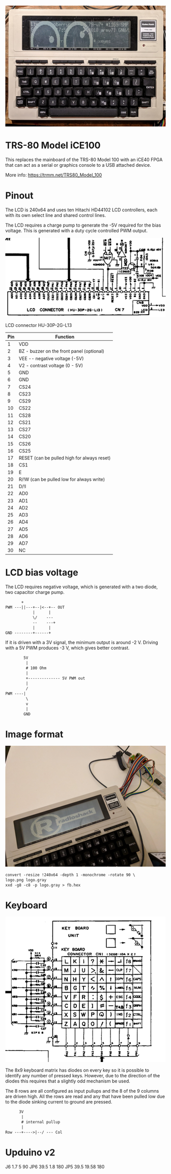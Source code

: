 ![TRS-80 Model 100 "running" `xeyes`](images/xeyes.jpg)

TRS-80 Model iCE100
====

This replaces the mainboard of the TRS-80 Model 100 with an iCE40 FPGA
that can act as a serial or graphics console to a USB attached device.

More info: https://trmm.net/TRS80_Model_100

Pinout
===

The LCD is 240x64 and uses ten Hitachi HD44102 LCD controllers,
each with its own select line and shared control lines.

The LCD requires a charge pump to generate the -5V required for the bias
voltage.  This is generated with a duty cycle controlled PWM output.

![LCD pinout](images/model100-lcd-pinout.png)

LCD connector HU-30P-2G-L13

Pin | Function
----|---------
  1 | VDD
  2 | BZ - buzzer on the front panel (optional)
  3 | VEE -- negative voltage (-5V)
  4 | V2 - contrast voltage (0 - 5V)
  5 | GND
  6 | GND
  7 | CS24
  8 | CS23
  9 | CS29
 10 | CS22
 11 | CS28
 12 | CS21
 13 | CS27
 14 | CS20
 15 | CS26
 16 | CS25
 17 | RESET (can be pulled high for always reset)
 18 | CS1
 19 | E
 20 | R/!W (can be pulled low for always write)
 21 | D/!I
 22 | AD0
 23 | AD1
 24 | AD2
 25 | AD3
 26 | AD4
 27 | AD5
 28 | AD6
 29 | AD7
 30 | NC


LCD bias voltage
===

The LCD requires negative voltage, which is generated with a two diode,
two capacitor charge pump.

           +
    PWM ---||---+--|<--+-- OUT
                |      |
                \/    ---
                --    ---+
                |      |
    GND --------+------+


If it is driven with a 3V signal, the minimum output is around -2 V.
Driving with a 5V PWM produces  -3 V, which gives better contrast.

            5V
             |
             # 100 Ohm
             |
             +-------------- 5V PWM out
             |
             /
    PWM ----|
             \
             v
             |
            GND        

Image format
===
![Splash screen at bootup](images/splashscreen.jpg)

    convert -resize !240x64 -depth 1 -monochrome -rotate 90 \
	logo.png logo.gray
    xxd -g8 -c8 -p logo.gray > fb.hex


Keyboard
====

![Keyboard matrix](images/model100-keyboard-pinout.png)

The 8x9 keyboard matrix has diodes on every key so it is possible to
identify any number of pressed keys.  However, due to the direction of
the diodes this requires that a slightly odd mechanism be used.

The 8 rows are all configured as input pullups and the 8 of the 9 columns
are driven high.  All the rows are read and any that have been pulled low
due to the diode sinking current to ground are pressed.

          3V
           |
           # internal pullup
           |
    Row ---+---->|--/ --- Col


Upduino v2
===

J6 1.7 5 90
JP6 39.5 1.8 180
JP5 39.5 19.58 180

